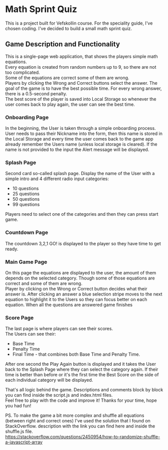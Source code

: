 # Math Sprint Quiz

This is a project built for Vefskollin course.
For the speciality guide, I've chosen coding. I've decided to build a small math sprint quiz.

## Game Description and Functionality

This is a single-page web application, that shows the players simple math equations.  
Every equation is created from random numbers up to 9, so there are not too complicated.  
Some of the equations are correct some of them are wrong.  
Players by clicking the Wrong and Correct buttons select the answer.
The goal of the game is to have the best possible time. For every wrong answer, there is a 0.5-second penalty.  
The best score of the player is saved into Local Storage so whenever the user comes back to play again, the user can see the best time.

### Onboarding Page

In the beginning, the User is taken through a simple onboarding process.
User needs to pass their Nickname into the form, then this name is stored in the Local Storage and every time the user comes back to the game app already remember the Users name (unless local storage is cleared). If the name is not provided to the input the Alert message will be displayed.

### Splash Page

Second card so-called splash page. Display the name of the User with a simple intro and 4 different radio input categories:

- 10 questions
- 25 questions
- 50 questions
- 99 questions

Players need to select one of the categories and then they can press start game.

### Countdown Page

The countdown 3,2,1 GO! is displayed to the player so they have time to get ready.

### Main Game Page

On this page the equations are displayed to the user, the amount of them depends on the selected category.
Though some of those equations are correct and some of them are wrong.  
Player by clicking on the Wrong or Correct button decides what their answer is.
After clicking an answer a blue selection stripe moves to the next equation to highlight it to the Users so they can focus better on each equation.
When all the questions are answered game finishes

### Score Page

The last page is where players can see their scores.  
The Users can see their:

- Base Time
- Penalty Time
- Final Time - that combines both Base Time and Penalty Time.

After one second the Play Again button is displayed and it takes the User back to the Splash Page where they can select the category again.
If their time is better than before or it's the first time the Best Score on the side of each individual category will be displayed.

That's all logic behind the game. Descriptions and comments block by block you can find inside the script.js and index.html files.  
Feel free to play with the code and improve it! Thanks for your time, hope you had fun!

PS. To make the game a bit more complex and shuffle all equations (between right and correct ones) I've used the solution that I found on StackOverflow.
description with the link you can find here and inside the shuffle.js file.  
https://stackoverflow.com/questions/2450954/how-to-randomize-shuffle-a-javascript-array
